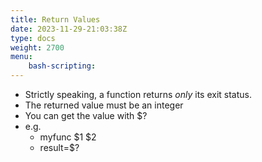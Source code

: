 ```yaml
---
title: Return Values
date: 2023-11-29-21:03:38Z
type: docs 
weight: 2700
menu: 
    bash-scripting:
---
```



* Strictly speaking, a function returns  _only_  its exit status.
* The returned value must be an integer
* You can get the value with $?
* e.g.
  * myfunc $1 $2
  * result=$?


